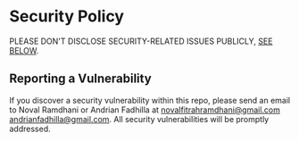 # Security Policy
PLEASE DON'T DISCLOSE SECURITY-RELATED ISSUES PUBLICLY, [SEE BELOW]().

## Reporting a Vulnerability
If you discover a security vulnerability within this repo, please send an email to Noval Ramdhani or Andrian Fadhilla at [novalfitrahramdhani@gmail.com](novalfitrahramdhani@gmail.com) [andrianfadhilla@gmail.com](andrianfadhilla@gmail.com). All security vulnerabilities will be promptly addressed.